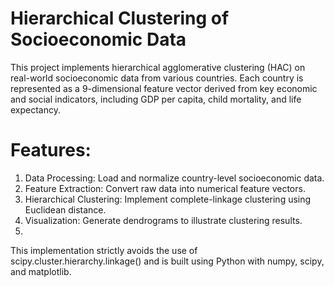 # Hierarchical Clustering of Socioeconomic Data
This project implements hierarchical agglomerative clustering (HAC) on real-world socioeconomic data from various countries. Each country is represented as a 9-dimensional feature vector derived from key economic and social indicators, including GDP per capita, child mortality, and life expectancy.

# Features:
1. Data Processing: Load and normalize country-level socioeconomic data.
2. Feature Extraction: Convert raw data into numerical feature vectors.
3. Hierarchical Clustering: Implement complete-linkage clustering using Euclidean distance.
4. Visualization: Generate dendrograms to illustrate clustering results.
5. 
This implementation strictly avoids the use of scipy.cluster.hierarchy.linkage() and is built using Python with numpy, scipy, and matplotlib.
